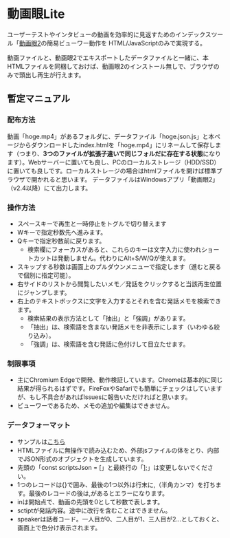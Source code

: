 # 動画眼Lite
ユーザーテストやインタビューの動画を効率的に見返すためのインデックスツール「[動画眼2](https://github.com/do-gugan/do-gagan2)の簡易ビューワー動作を
HTML/JavaScriptのみで実現する。

動画ファイルと、動画眼2でエキスポートしたデータファイルと一緒に、本HTMLファイルを同梱しておけば、動画眼2のインストール無しで、ブラウザのみで頭出し再生が行えます。

## 暫定マニュアル
### 配布方法
動画「hoge.mp4」があるフォルダに、データファイル「hoge.json.js」と本ページからダウンロードしたindex.htmlを「hoge.mp4」にリネームして保存します（つまり、**3つのファイルが拡張子違いで同じフォルだに存在する状態**になります）。Webサーバーに置いても良し、PCのローカルストレージ（HDD/SSD）に置いても良しです。ローカルストレージの場合はhtmlファイルを開けば標準ブラウザで開かれると思います。
データファイルはWindowsアプリ「動画眼2」（v2.4以降）にて出力します。
### 操作方法
- スペースキーで再生と一時停止をトグルで切り替えます
- Wキーで指定秒数先へ進みます。
- Qキーで指定秒数前に戻ります。
  - 検索欄にフォーカスがあると、これらのキーは文字入力に使われショートカットは発動しません。代わりにAlt+S/W/Qが使えます。
- スキップする秒数は画面上のプルダウンメニューで指定します（進むと戻るで個別に指定可能）。
- 右サイドのリストから閲覧したいメモ／発話をクリックすると当該再生位置にジャンプします。
- 右上のテキストボックスに文字を入力するとそれを含む発話メモを検索できます。
  - 検索結果の表示方法として「抽出」と「強調」があります。
  - 「抽出」は、検索語を含まない発話メモを非表示にします（いわゆる絞り込み）。
  - 「強調」は、検索語を含む発話に色付けして目立たせます。
### 制限事項
- 主にChromium Edgeで開発、動作検証しています。Chromeは基本的に同じ結果が得られるはずです。FireFoxやSafariでも簡単にチェックはしていますが、もし不具合があればIssuesに報告いただければと思います。
- ビューワーであるため、メモの追加や編集はできません。

### データフォーマット
- サンプルは[こちら](sample.json.js)
- HTMLファイルに無操作で読み込むため、外部jsファイルの体をとり、内部でJSON形式のオブジェクトを生成しています。
- 先頭の「const scriptsJson = [」と最終行の「];」は変更しないでください。
- 1つのレコードは{}で囲み、最後の1つ以外は行末に,（半角カンマ）を打ちます。最後のレコードの後は,があるとエラーになります。
- inは開始点で、動画の先頭を0として秒数で表します。
- sctiptが発話内容。途中に改行を含むことはできません。
- speakerは話者コード。一人目が0、二人目が1、三人目が2...としておくと、画面上で色分け表示されます。
